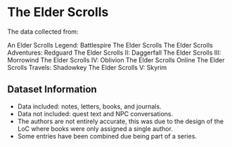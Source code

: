 # The Elder Scrolls

The data collected from:

An Elder Scrolls Legend: Battlespire
The Elder Scrolls
The Elder Scrolls Adventures: Redguard
The Elder Scrolls II: Daggerfall
The Elder Scrolls III: Morrowind
The Elder Scrolls IV: Oblivion
The Elder Scrolls Online
The Elder Scrolls Travels: Shadowkey
The Elder Scrolls V: Skyrim

## Dataset Information

- Data included: notes, letters, books, and journals.
- Data not included: quest text and NPC conversations. 
- The authors are not entirely accurate, this was due to the design of the LoC where books were only assigned a single author.
- Some entries have been combined due being part of a series. 


